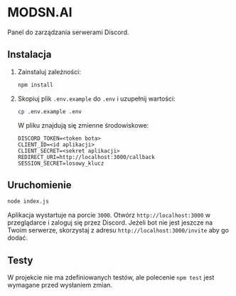 # MODSN.AI

Panel do zarządzania serwerami Discord.

## Instalacja

1. Zainstaluj zależności:
   ```bash
   npm install
   ```
2. Skopiuj plik `.env.example` do `.env` i uzupełnij wartości:
   ```bash
   cp .env.example .env
   ```
   W pliku znajdują się zmienne środowiskowe:
   ```env
   DISCORD_TOKEN=<token bota>
   CLIENT_ID=<id aplikacji>
   CLIENT_SECRET=<sekret aplikacji>
   REDIRECT_URI=http://localhost:3000/callback
   SESSION_SECRET=losowy_klucz
   ```

## Uruchomienie

```bash
node index.js
```

Aplikacja wystartuje na porcie `3000`. Otwórz `http://localhost:3000` w przeglądarce i zaloguj się przez Discord.
Jeżeli bot nie jest jeszcze na Twoim serwerze, skorzystaj z adresu `http://localhost:3000/invite` aby go dodać.

## Testy

W projekcie nie ma zdefiniowanych testów, ale polecenie `npm test` jest wymagane przed wysłaniem zmian.
